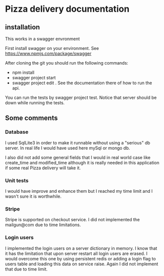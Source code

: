 # Pizza delivery documentation

## installation

This works in a swagger envronment

First install swagger on your environment. See https://www.npmjs.com/package/swagger

After cloning the git you should run the following commands:

* npm install 
* swagger project start
* swagger project edit . See the documentation there of how to run the api.

You can run the tests by swagger project test. Notice that server should be down while running the tests.

## Some comments

### Database
I used SqlLite3 in order to make it runnable without using a "serious" db server. In real life I would have used here mySql or mongo db.

I also did not add some general fields that I would in real world case like create_time and modified_time although it is really needed in this application if some real Pizza delivery will take it.

### Unit tests
I would have improve and enhance them but I reached my time limit and I wasn't sure it is worthwhile.

### Stripe
Stripe is supported on checkout service. I did not implemented the mailgun@com due to time limitations.

### Login users
I implemented the login users on a server dictionary in memory. I know that it has the limitation that upon server restart all login users are erased. I would overcome this one by using persistent redis or adding a login flag to users table and loading this data on service raise. Again I did not implement that due to time limit.


